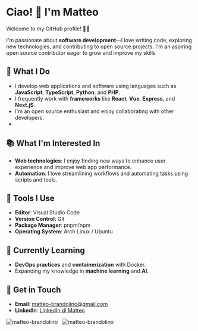 # Ciao! 👋 I'm Matteo

Welcome to my GitHub profile! 👨‍💻

I'm passionate about **software development**—I love writing code, exploring new technologies, and contributing to open source projects. I'm an aspiring open source contributor eager to grow and improve my skills


## 🚀 What I Do
- I develop web applications and software using languages such as **JavaScript**, **TypeScript**, **Python**, and **PHP**.
- I frequently work with **frameworks** like **React**, **Vue**, **Express**, and **Next.jS**.
- I'm an open source enthusiast and enjoy collaborating with other developers.
- 
## 📚 What I'm Interested In
- **Web technologies**: I enjoy finding new ways to enhance user experience and improve web app performance.
- **Automation**: I love streamlining workflows and automating tasks using scripts and tools.

## 🔧 Tools I Use
- **Editor**: Visual Studio Code  
- **Version Control**: Git  
- **Package Manager**: pnpm/npm
- **Operating System**: Arch Linux / Ubuntu 

## 🌱 Currently Learning
- **DevOps practices** and **containerization** with Docker.
- Expanding my knowledge in **machine learning** and **AI**.

## 💬 Get in Touch
- **Email**: [matteo-brandolino@gmail.com](matteo-brandolino@gmail.com)
- **LinkedIn**: [LinkedIn di Matteo](linkedin.com/in/matteo-brandolino)

<p align="left">
  <img src="https://github-readme-stats.vercel.app/api/top-langs?username=matteo-brandolino&show_icons=true&locale=en&layout=compact" alt="matteo-brandolino" />
  &nbsp;
  <img src="https://github-readme-stats.vercel.app/api?username=matteo-brandolino&show_icons=true&locale=en" alt="matteo-brandolino" />
  &nbsp;
</p>
